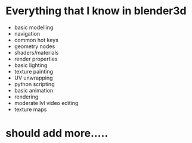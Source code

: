 # Everything that I know in blender3d
- basic modelling
- navigation
- common hot keys 
- geometry nodes
- shaders/materials
- render properties 
- basic lighting
- texture painting
- UV unwrapping
- python scripting
- basic animation
- rendering 
- moderate lvl video editing 
- texture maps

# should add more..... 